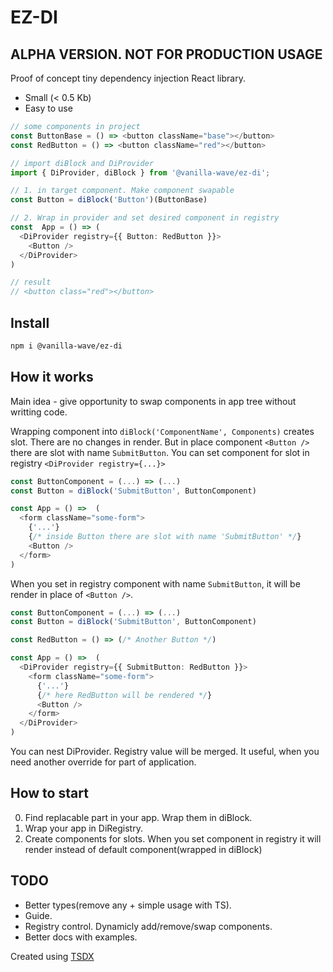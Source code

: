 # EZ-DI

## ALPHA VERSION. NOT FOR PRODUCTION USAGE

Proof of concept tiny dependency injection React library.

- Small (< 0.5 Kb)
- Easy to use

```typescript
// some components in project
const ButtonBase = () => <button className="base"></button>
const RedButton = () => <button className="red"></button>

// import diBlock and DiProvider
import { DiProvider, diBlock } from '@vanilla-wave/ez-di';

// 1. in target component. Make component swapable
const Button = diBlock('Button')(ButtonBase)

// 2. Wrap in provider and set desired component in registry
const  App = () => (
  <DiProvider registry={{ Button: RedButton }}>
    <Button />
  </DiProvider>
)

// result
// <button class="red"></button>
```

## Install

```bash
npm i @vanilla-wave/ez-di
```

## How it works

Main idea - give opportunity to swap components in app tree  without writting code.

Wrapping component into `diBlock('ComponentName', Components)` creates slot. There are no changes in render. But in place component `<Button />` there are slot with name `SubmitButton`. You can set component for slot in registry `<DiProvider registry={...}>`

```typescript
const ButtonComponent = (...) => (...)
const Button = diBlock('SubmitButton', ButtonComponent)

const App = () =>  (
  <form className="some-form">
    {'...'}
    {/* inside Button there are slot with name 'SubmitButton' */}
    <Button />
  </form>
)
```

When you set in registry component with name `SubmitButton`, it will be render in place of `<Button />`.

```typescript
const ButtonComponent = (...) => (...)
const Button = diBlock('SubmitButton', ButtonComponent)

const RedButton = () => (/* Another Button */)

const App = () =>  (
  <DiProvider registry={{ SubmitButton: RedButton }}>
    <form className="some-form">
      {'...'}
      {/* here RedButton will be rendered */}
      <Button />
    </form>
  </DiProvider>
)
```

You can nest DiProvider. Registry value will be merged. It useful, when you need  another override for part of application.

## How to start

0. Find replacable part in your app. Wrap them in diBlock.
1. Wrap your app in DiRegistry.
2. Create components for slots. When you set component in registry it will render instead of default component(wrapped in diBlock)

## TODO

- Better types(remove any + simple usage with TS).
- Guide.
- Registry control. Dynamicly add/remove/swap components.
- Better docs with examples.

Created using [TSDX](https://github.com/formium/tsdx)